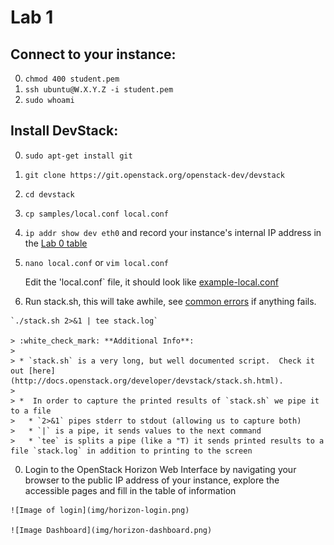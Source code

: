 # Lab 1

## Connect to your instance:
  0. `chmod 400 student.pem`
  0. `ssh ubuntu@W.X.Y.Z -i student.pem`
  0. `sudo whoami` 

## Install DevStack:
  0. `sudo apt-get install git`
  0. `git clone https://git.openstack.org/openstack-dev/devstack`
  0. `cd devstack`
  0. `cp samples/local.conf local.conf`
  0. `ip addr show dev eth0` and record your instance's internal IP address in the [Lab 0 table](../README.md) 
  0. `nano local.conf` or `vim local.conf`
      
      Edit the 'local.conf` file, it should look like [example-local.conf](example-local.conf) 

  0. Run stack.sh, this will take awhile, see [common errors](common-errors.md) if anything fails.
    
    `./stack.sh 2>&1 | tee stack.log`

    > :white_check_mark: **Additional Info**:
    >
    > * `stack.sh` is a very long, but well documented script.  Check it out [here](http://docs.openstack.org/developer/devstack/stack.sh.html).
    >
    > *  In order to capture the printed results of `stack.sh` we pipe it to a file
    >   * `2>&1` pipes stderr to stdout (allowing us to capture both)
    >   * `|` is a pipe, it sends values to the next command
    >   * `tee` is splits a pipe (like a "T) it sends printed results to a file `stack.log` in addition to printing to the screen

  0. Login to the OpenStack Horizon Web Interface by navigating your browser to the public IP address of your instance, explore the accessible pages and fill in the table of information

    ![Image of login](img/horizon-login.png)
    
    ![Image Dashboard](img/horizon-dashboard.png)
    
